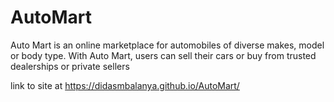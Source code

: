 # AutoMart
Auto Mart is an online marketplace for automobiles of diverse makes, model or body type. With Auto Mart, users can sell their cars or buy from trusted dealerships or private sellers

link to site at https://didasmbalanya.github.io/AutoMart/